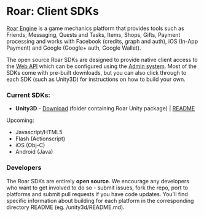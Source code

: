# Roar: Client SDKs

[Roar Engine](http://roarengine.com) is a game mechanics platform that provides tools such as Friends, Messaging,
Quests and Tasks, Items, Shops, Gifts, Payment processing and works with Facebook (credits, graph and auth), iOS (In-App Payment)
and Google (Google+ auth, Google Wallet).  

The open source Roar SDKs are designed to provide native client access to the [Web API](http://roarengine.com/webapi/)
which can be configured using the [Admin system](http://admin.roar.io). Most of the SDKs come with pre-built downloads,
but you can also click through to each SDK (such as Unity3D) for instructions on how to build your own.

### Current SDKs: 

- **Unity3D** - [Download](https://github.com/roarengine/sdks/downloads/) (folder containing Roar Unity package) | [README](https://github.com/roarengine/sdks/blob/master/unity/README.md)

Upcoming:

- Javascript/HTML5
- Flash (Actionscript)
- iOS (Obj-C)
- Android (Java)


### Developers

The Roar SDKs are entirely **open source**. We encourage any developers who want to get involved to do so - 
submit issues, fork the repo, 
port to platforms and submit pull requests if you have code updates. You'll find specific information
about building for each platform in the corresponding directory README (eg. /unity3d/README.md).